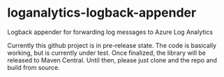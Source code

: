 # loganalytics-logback-appender
Logback appender for forwarding log messages to Azure Log Analytics

Currently this github project is in pre-release state. The code is basically working, but is currently under test. Once finalized, the library will be released to Maven Central. Until then, please just clone and the repo and build from source.
